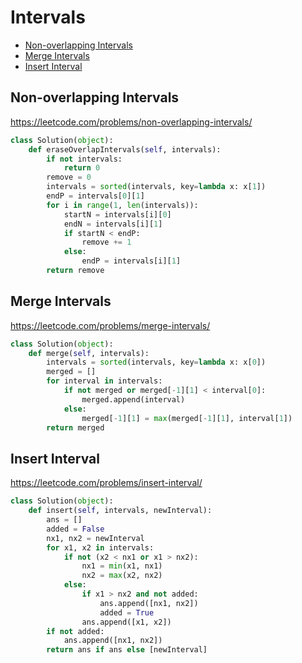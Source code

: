 # Intervals

+ [Non-overlapping Intervals](#non-overlapping-intervals)
+ [Merge Intervals](#merge-intervals)
+ [Insert Interval](insert-interval)

## Non-overlapping Intervals

https://leetcode.com/problems/non-overlapping-intervals/

```python
class Solution(object):
    def eraseOverlapIntervals(self, intervals):
        if not intervals:
            return 0
        remove = 0
        intervals = sorted(intervals, key=lambda x: x[1])
        endP = intervals[0][1]
        for i in range(1, len(intervals)):
            startN = intervals[i][0]
            endN = intervals[i][1]
            if startN < endP:
                remove += 1
            else:
                endP = intervals[i][1]
        return remove
```

## Merge Intervals

https://leetcode.com/problems/merge-intervals/

```python
class Solution(object):
    def merge(self, intervals):
        intervals = sorted(intervals, key=lambda x: x[0])
        merged = []
        for interval in intervals:
            if not merged or merged[-1][1] < interval[0]:
                merged.append(interval)
            else:
                merged[-1][1] = max(merged[-1][1], interval[1])
        return merged
```

## Insert Interval

https://leetcode.com/problems/insert-interval/

```python
class Solution(object):
    def insert(self, intervals, newInterval):
        ans = []
        added = False
        nx1, nx2 = newInterval
        for x1, x2 in intervals:
            if not (x2 < nx1 or x1 > nx2):
                nx1 = min(x1, nx1)
                nx2 = max(x2, nx2)
            else:
                if x1 > nx2 and not added:
                    ans.append([nx1, nx2])
                    added = True
                ans.append([x1, x2])
        if not added:
            ans.append([nx1, nx2])
        return ans if ans else [newInterval]
```